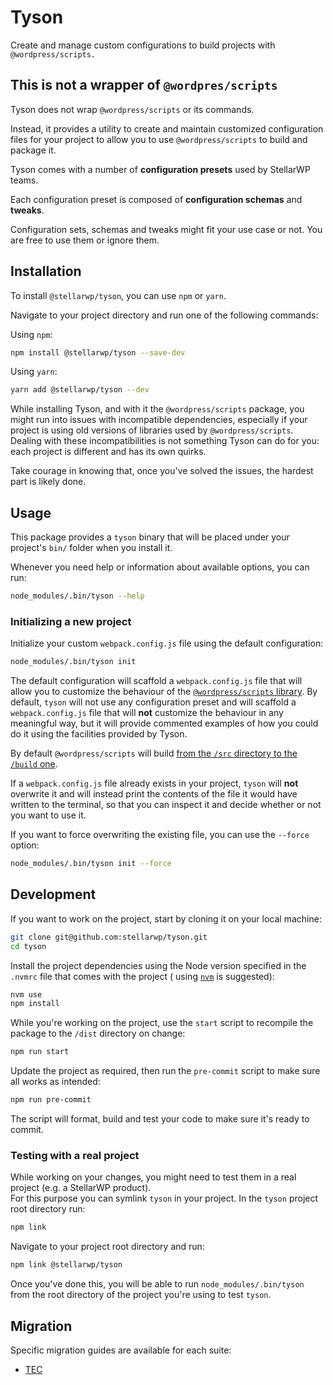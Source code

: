 # Tyson

Create and manage custom configurations to build projects with `@wordpress/scripts.`

## This is not a wrapper of `@wordpres/scripts`

Tyson does not wrap `@wordpress/scripts` or its commands.

Instead, it provides a utility to create and maintain customized configuration files for your project to allow you to
use `@wordpress/scripts` to build and package it.

Tyson comes with a number of **configuration presets** used by StellarWP teams.

Each configuration preset is composed of **configuration schemas** and **tweaks**.

Configuration sets, schemas and tweaks might fit your use case or not. You are free to use them or ignore them.

## Installation

To install `@stellarwp/tyson`, you can use `npm` or `yarn`.

Navigate to your project directory and run one of the following commands:

Using `npm`:

```bash
npm install @stellarwp/tyson --save-dev
```

Using `yarn`:

```bash
yarn add @stellarwp/tyson --dev
```

While installing Tyson, and with it the `@wordpress/scripts` package, you might run into issues with incompatible
dependencies, especially if your project is using old versions of libraries used by `@wordpress/scripts`.
Dealing with these incompatibilities is not something Tyson can do for you: each project is different and has its
own quirks.

Take courage in knowing that, once you've solved the issues, the hardest part is likely done.

## Usage

This package provides a `tyson` binary that will be placed under your project's `bin/` folder when you install it.

Whenever you need help or information about available options, you can run:

```bash
node_modules/.bin/tyson --help
```

### Initializing a new project

Initialize your custom `webpack.config.js` file using the default configuration:

```bash
node_modules/.bin/tyson init
```

The default configuration will scaffold a `webpack.config.js` file that will allow you to customize the behaviour
of the [`@wordpress/scripts` library][1].
By default, `tyson` will not use any configuration preset and will scaffold a `webpack.config.js` file that will **not**
customize the behaviour in any meaningful way, but it will provide commented examples of how you could do it using the
facilities provided by Tyson.

By default `@wordpress/scripts` will build [from the `/src` directory to the `/build` one][2].

If a `webpack.config.js` file already exists in your project, `tyson` will **not** overwrite it and will instead print
the contents of the file it would have written to the terminal, so that you can inspect it and decide whether or not you
want to use it.

If you want to force overwriting the existing file, you can use the `--force` option:

```bash
node_modules/.bin/tyson init --force
```

## Development

If you want to work on the project, start by cloning it on your local machine:

```bash
git clone git@github.com:stellarwp/tyson.git
cd tyson
```

Install the project dependencies using the Node version specified in the `.nvmrc` file that comes with the project (
using [`nvm`][3] is suggested):

```bash
nvm use
npm install
```

While you're working on the project, use the `start` script to recompile the package to the `/dist` directory on change:

```bash
npm run start
```

Update the project as required, then run the `pre-commit` script to make sure all works as intended:

```bash
npm run pre-commit
```

The script will format, build and test your code to make sure it's ready to commit.

### Testing with a real project

While working on your changes, you might need to test them in a real project (e.g. a StellarWP product).  
For this purpose you can symlink `tyson` in your project.
In the `tyson` project root directory run:

```bash
npm link
```

Navigate to your project root directory and run:

```bash
npm link @stellarwp/tyson
```

Once you've done this, you will be able to run `node_modules/.bin/tyson` from the root directory of the project you're 
using to test `tyson`.

## Migration

Specific migration guides are available for each suite:

* [TEC](docs/tec-migration.md)

[1]: https://developer.wordpress.org/block-editor/reference-guides/packages/packages-scripts/#provide-your-own-webpack-config

[2]: https://developer.wordpress.org/block-editor/reference-guides/packages/packages-scripts/#build

[3]: https://github.com/nvm-sh/nvm
